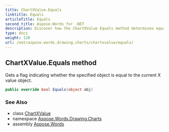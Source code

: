 ```yaml
---
title: ChartXValue.Equals
linktitle: Equals
articleTitle: Equals
second_title: Aspose.Words for .NET
description: Discover how the ChartXValue Equals method determines equality between objects, enhancing your data comparison capabilities with precision and ease.
type: docs
weight: 120
url: /net/aspose.words.drawing.charts/chartxvalue/equals/
---
```

## ChartXValue.Equals method

Gets a flag indicating whether the specified object is equal to the current X value object.

```csharp
public override bool Equals(object obj)
```

### See Also

* class [ChartXValue](../)
* namespace [Aspose.Words.Drawing.Charts](../../../aspose.words.drawing.charts/)
* assembly [Aspose.Words](../../../)
